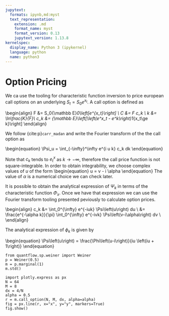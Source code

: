```yaml
---
jupytext:
  formats: ipynb,md:myst
  text_representation:
    extension: .md
    format_name: myst
    format_version: 0.13
    jupytext_version: 1.13.8
kernelspec:
  display_name: Python 3 (ipykernel)
  language: python
  name: python3
---
```


# Option Pricing

We ca use the tooling for characteristic function inversion to price european call options on an underlying $S_t = S_0 e^{x_t}$. A call option is defined as

\begin{align}
F &= S_0{\mathbb E}_0\left[e^{x_t}\right] \\
C &= F c_k \\
k &= \ln\frac{K}{F}\\ 
c_k &= {\mathbb E}\left[\left(e^x_t - e^k\right)1_{x_t\ge k}\right]
\end{align}

We follow {cite:p}`carr_madan` and write the Fourier transform of the the call option as

\begin{equation}
\Psi_u = \int_{-\infty}^\infty e^{i u k} c_k dk
\end{equation}

Note that $c_k$ tends to $e^x_t$ as $k \to -\infty$, therefore the call price function is not square-integrable. In order to obtain integrability, we choose complex values of $u$ of the form
\begin{equation}
u = v - i \alpha
\end{equation}
The value of $\alpha$ is a numerical choice we can check later.

It is possible to obtain the analytical expression of $\Psi_k$ in terms of the characteristic function $\Phi_x$. Once we have that expression we can use the Fourier transform tooling presented peviously to calculate option prices.

\begin{align}
c_k &= \int_0^{\infty} e^{-iuk} \Psi\left(u\right) du \\
    &= \frac{e^{-\alpha k}}{\pi} \int_0^{\infty} e^{-ivk} \Psi\left(v-i\alpha\right) dv \\
\end{align}

The analytical expression of $\phi_k$ is given by

\begin{equation}
\Psi\left(u\right) = \frac{\Phi\left(u-i\right)}{iu \left(iu + 1\right)}
\end{equation}

```{code-cell} ipython3
from quantflow.sp.weiner import Weiner
p = Weiner(0.5)
m = p.marginal(1)
m.std()
```

```{code-cell} ipython3
import plotly.express as px
N = 64
M = 8
dx = 4/N
alpha = 0.5
r = m.call_option(N, M, dx, alpha=alpha)
fig = px.line(r, x="x", y="y", markers=True)
fig.show()
```

```{code-cell} ipython3

```
